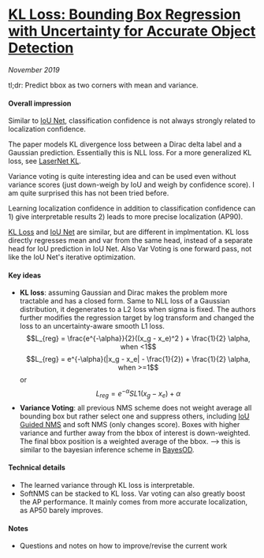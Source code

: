 # [KL Loss: Bounding Box Regression with Uncertainty for Accurate Object Detection](https://arxiv.org/abs/1809.08545)

_November 2019_

tl;dr: Predict bbox as two corners with mean and variance. 

#### Overall impression
Similar to [IoU Net](iou_net.md), classification confidence is not always strongly related to localization confidence.

The paper models KL divergence loss between a Dirac delta label and a Gaussian prediction. Essentially this is NLL loss. For a more generalized KL loss, see [LaserNet KL](lasernet_kl.md).

Variance voting is quite interesting idea and can be used even without variance scores (just down-weigh by IoU and weigh by confidence score). I am quite surprised this has not been tried before.

Learning localization confidence in addition to classification confidence can 1) give interpretable results 2) leads to more precise localization (AP90).

[KL Loss](kl_loss.md) and [IoU Net](iou_net.md) are similar, but are different in implmentation. KL loss directly regresses mean and var from the same head, instead of a separate head for IoU prediction in IoU Net. Also Var Voting is one forward pass, not like the IoU Net's iterative optimization.

#### Key ideas
- **KL loss**: assuming Gaussian and Dirac makes the problem more tractable and has a closed form. Same to NLL loss of a Gaussian distribution, it degenerates to a L2 loss when sigma is fixed. The authors further modifies the regression target by log transform and changed the loss to an uncertainty-aware smooth L1 loss. 
$$L_{reg} = \frac{e^{-\alpha}}{2}((x_g - x_e)^2 ) + \frac{1}{2} \alpha, when <1$$
$$L_{reg} = e^{-\alpha}(|x_g - x_e| - \frac{1}{2}) + \frac{1}{2} \alpha, when >=1$$
or $$L_{reg} = e^{-\alpha} SL1(x_g - x_e) + \alpha$$
- **Variance Voting**: all previous NMS scheme does not weight average all bounding box but rather select one and suppress others, including [IoU Guided NMS](iou_net.md) and soft NMS (only changes score). Boxes with higher variance and further away from the bbox of interest is down-weighted. The final bbox position is a weighted average of the bbox.  --> this is similar to the bayesian inference scheme in [BayesOD](bayes_od.md).


#### Technical details
- The learned variance through KL loss is interpretable. 
- SoftNMS can be stacked to KL loss. Var voting can also greatly boost the AP performance. It mainly comes from more accurate localization, as AP50 barely improves. 

#### Notes
- Questions and notes on how to improve/revise the current work  


